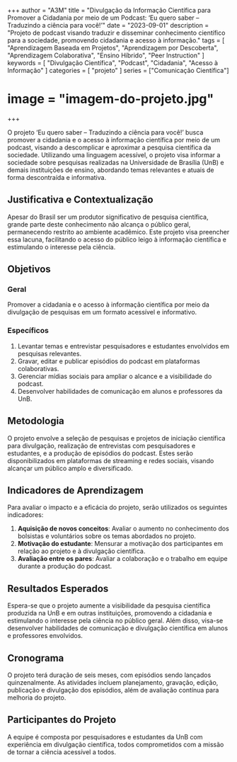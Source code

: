 +++
author = "A3M"
title = "Divulgação da Informação Científica para Promover a Cidadania por meio de um Podcast: ‘Eu quero saber – Traduzindo a ciência para você!’"
date = "2023-09-01"
description = "Projeto de podcast visando traduzir e disseminar conhecimento científico para a sociedade, promovendo cidadania e acesso à informação."
tags = [
    "Aprendizagem Baseada em Projetos",
    "Aprendizagem por Descoberta",
    "Aprendizagem Colaborativa",
    "Ensino Híbrido",
    "Peer Instruction"
]
keywords = [
    "Divulgação Científica",
    "Podcast",
    "Cidadania",
    "Acesso à Informação"
]
categories = [
    "projeto"
]
series = ["Comunicação Científica"]
# image = "imagem-do-projeto.jpg"
+++

O projeto ‘Eu quero saber – Traduzindo a ciência para você!’ busca promover a cidadania e o acesso à informação científica por meio de um podcast, visando a descomplicar e aproximar a pesquisa científica da sociedade. Utilizando uma linguagem acessível, o projeto visa informar a sociedade sobre pesquisas realizadas na Universidade de Brasília (UnB) e demais instituições de ensino, abordando temas relevantes e atuais de forma descontraída e informativa.
<!--more-->

## Justificativa e Contextualização

Apesar do Brasil ser um produtor significativo de pesquisa científica, grande parte deste conhecimento não alcança o público geral, permanecendo restrito ao ambiente acadêmico. Este projeto visa preencher essa lacuna, facilitando o acesso do público leigo à informação científica e estimulando o interesse pela ciência.

## Objetivos

### Geral

Promover a cidadania e o acesso à informação científica por meio da divulgação de pesquisas em um formato acessível e informativo.

### Específicos

1. Levantar temas e entrevistar pesquisadores e estudantes envolvidos em pesquisas relevantes.
2. Gravar, editar e publicar episódios do podcast em plataformas colaborativas.
3. Gerenciar mídias sociais para ampliar o alcance e a visibilidade do podcast.
4. Desenvolver habilidades de comunicação em alunos e professores da UnB.

## Metodologia

O projeto envolve a seleção de pesquisas e projetos de iniciação científica para divulgação, realização de entrevistas com pesquisadores e estudantes, e a produção de episódios do podcast. Estes serão disponibilizados em plataformas de streaming e redes sociais, visando alcançar um público amplo e diversificado.

## Indicadores de Aprendizagem

Para avaliar o impacto e a eficácia do projeto, serão utilizados os seguintes indicadores:

1. **Aquisição de novos conceitos**: Avaliar o aumento no conhecimento dos bolsistas e voluntários sobre os temas abordados no projeto.
2. **Motivação do estudante**: Mensurar a motivação dos participantes em relação ao projeto e à divulgação científica.
3. **Avaliação entre os pares**: Avaliar a colaboração e o trabalho em equipe durante a produção do podcast.

## Resultados Esperados

Espera-se que o projeto aumente a visibilidade da pesquisa científica produzida na UnB e em outras instituições, promovendo a cidadania e estimulando o interesse pela ciência no público geral. Além disso, visa-se desenvolver habilidades de comunicação e divulgação científica em alunos e professores envolvidos.

## Cronograma

O projeto terá duração de seis meses, com episódios sendo lançados quinzenalmente. As atividades incluem planejamento, gravação, edição, publicação e divulgação dos episódios, além de avaliação contínua para melhoria do projeto.

## Participantes do Projeto

A equipe é composta por pesquisadores e estudantes da UnB com experiência em divulgação científica, todos comprometidos com a missão de tornar a ciência acessível a todos.

<!-- [![Link para mais informações](link-para-imagem-de-chamada.jpg)](https://link-para-pagina-do-projeto-ou-universidade.com) -->
